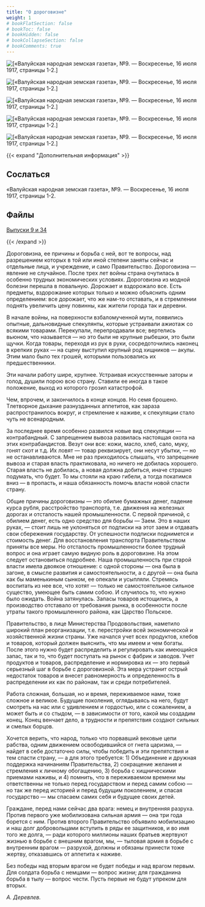 ```yaml
---
title: "О дороговизне"
weight: 1
# bookFlatSection: false
# bookToc: false
# bookHidden: false
# bookCollapseSection: false
# bookComments: true
---
```


![[«Валуйская народная земская газета», №9. — Воскресенье, 16 июля 1917, страницы 1-2.]](/static/img/papers/nzg7.jpg)

![[«Валуйская народная земская газета», №9. — Воскресенье, 16 июля 1917, страницы 1-2.]](/static/img/papers/nzg8.jpg)

![[«Валуйская народная земская газета», №9. — Воскресенье, 16 июля 1917, страницы 1-2.]](/static/img/papers/nzg9.jpg)

![[«Валуйская народная земская газета», №9. — Воскресенье, 16 июля 1917, страницы 1-2.]](/static/img/papers/nzg10.jpg)

![[«Валуйская народная земская газета», №9. — Воскресенье, 16 июля 1917, страницы 1-2.]](/static/img/papers/nzg11.jpg)

{{< expand "Дополнительная информация" >}}
## Сослаться
«Валуйская народная земская газета», №9. — Воскресенье, 16 июля 1917, страницы 1-2.

## Файлы
[Выпуски 9 и 34](https://www.dropbox.com/sh/vhynnitsmi2qqa2/AABnioX0BJjNGfbuHyRDajHpa?dl=0)

{{< /expand >}}

Дороговизна, ее причины и борьба с ней, вот те вопросы, над разрешением которых в той или иной степени заняты сейчас и отдельные лица, и учреждение, и само Правительство. Дороговизна — явление не случайное. После трех лет войны страна очутилась в особенно трудных экономических условиях. Дороговизна из модной болезни перешла в повальную. Дорожает и вздорожало все. Есть предметы, вздорожание которых только и можно объяснить одним определением: все дорожает, что же нам-то отставать, и в стремлении поднять увеличить цену повинны, как жители города так и деревни.

В начале войны, на поверхности взбаломученной мути, появились опытные, дальновидные спекулянты, которые устраивали ажиотаж со всякими товарами. Перекупали, перепродавали все; вертелись вьюном, что называется — но это были не крупные рыбешки, это были щучки. Когда товары, переходя из рук в руки, сосредоточились наконец в крепких руках — на сцену выступил крупный род хищников — акулы. Этим мало было тех грошей, которыми пользовались их предшественники.

Эти начали работу шире, крупнее. Устраивая искусственные заторы и голод, душили порою всю страну. Ставили ее иногда в такое положение, выход из которого грозил катастрофой.

Чем, впрочем, и закончилось в конце концов. Но семя брошено. Тлетворное дыхание разнузданных аппетитов, как зараза распространилось вокруг, и стремление к наживе, к спекуляции стало чуть не всенародным.

За последнее время особенно развился новые вид спекуляции — контрабандный. С запрещением вывоза развилась настоящая охота на этих контрабандистов. Везут они все: кожи, масло, хлеб, сало, муку, гонят скот и т.д. Их ловят — товар реквизирует, они несут убытки, — но не останавливаются. Мне не раз приходилось слышать, что запрещение вывоза и старая власть практиковала, но ничего не добилась хорошего. Старая власть не добилась, а новая должна добиться, иначе страшно подумать, что будет. То мы стояли на краю гибели, а тогда покатимся вниз — в пропасть, и наша обязанность помочь власти новой спасти страну.

Общие причины дороговизны — это обилие бумажных денег, падение курса рубля, расстройство транспорта, т.е. движения на железных дорогах и отсталость нашей промышленности. С первой причиной, с обилием денег, есть одно средство для борьбы — Заем. Это в наших руках, — стоит лишь не уклоняться от подписки на этот заем и отдавать свои сбережения государству. От успешности подписки поднимется и стоимость денег. Для восстановления транспорта Правительством приняты все меры. Но отсталость промышленности  более трудный вопрос и она играет самую видную роль в дороговизне. На этом следует остановиться подробнее. Наша промышленность при старой власти имела двоякое отношение: с одной стороны — она была в загоне, в смысле развития и самостоятельности, а с другой — она была как бы маменькиным сынком, ее опекали и усыпляли. Стремясь воспитать из нее все, что хотят — только не самостоятельное сильное существо, умеющее быть самим собою. И случилось то, что нужно было ожидать. Война затянулась. Запасы товаров истощились, а производство отставало от требования рынка, в особенности после утраты такого промышленного района, как Царство Польское. 

Правительство, в лице Министерства Продовольствия, наметило широкий план реорганизации, т.е. перестройки всей экономической и хозяйственной жизни страны. Уже начался учет всех продуктов, хлебов и товаров, который должен выяснить, что мы имеем и чем богаты. После этого нужно будет распределить и регулировать как имеющийся запас, так и то, что будет поступать на рынок с фабрик и заводов. Учет продуктов и товаров, распределение и нормировка их — это первый серьезный шаг в борьбе с дороговизной. Эта мера устранит острый недостаток товаров и внесет равномерность и определенность в распределении их как по районам, так и среди потребителей.

Работа сложная, большая, но и время, переживаемое нами, тоже сложное и великое. Будущие поколения, оглядываясь на него, будут смотреть на нас или с удивлением и гордостью, или с сожалением, а может быть и со стыдом, — в зависимости от того, какой мы создадим конец. Конец венчает дело, а трудности и препятствия создают сильных и смелых борцов.

Хочется верить, что народ, только что порвавший вековые цепи рабства, одним движением освободившийся от гнета царизма, — найдет в себе достаточно силы, чтобы победить и эти препятствия и тем спасти страну, — а для этого требуется: 1) Объединение и дружная поддержка начинаниям Правительства, 2) сокращение желания и стремления к личному обогащению, 3) борьба с хищническими приемами наживы, и 4) помнить, что в переживаемом времени мы ответственны не только перед государством и перед самим собою — но так же перед историей и перед будущим поколением, и спасая государство — мы спасаем самих себя и будущее своих детей.

Граждане, перед нами сейчас два врага: немец и внутренняя разруха. Против первого уже мобилизована сильная армия — она три года борется с ним. Против второго Правительство объявило мобилизацию и наш долг добровольцами вступить в ряды ее защитников, и во имя того же долга, — ради которого миллионы наших братьев жертвуют жизнью в борьбе с внешним врагом, мы, — тыловая армия в борьбе с внутренним врагом — разрухой, должны и обязаны принести тоже жертву, отказавшись от аппетита к наживе.

Без победы над вторым врагом не будет победы и над врагом первым. Для солдата борьба с немцами — вопрос жизни; для гражданина борьба в тылу — вопрос чести. Пусть первые не будут упреком для вторых.

*А. Деревлев.*
